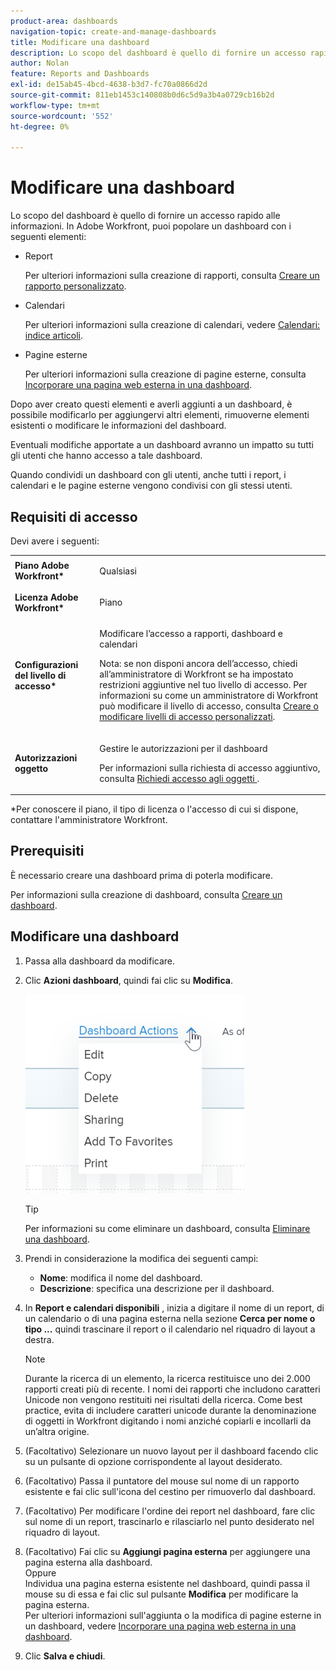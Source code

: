 ```yaml
---
product-area: dashboards
navigation-topic: create-and-manage-dashboards
title: Modificare una dashboard
description: Lo scopo del dashboard è quello di fornire un accesso rapido alle informazioni. È possibile compilare una dashboard con rapporti, calendari e pagine esterne.
author: Nolan
feature: Reports and Dashboards
exl-id: de15ab45-4bcd-4638-b3d7-fc70a0866d2d
source-git-commit: 811eb1453c140808b0d6c5d9a3b4a0729cb16b2d
workflow-type: tm+mt
source-wordcount: '552'
ht-degree: 0%

---
```


# Modificare una dashboard

Lo scopo del dashboard è quello di fornire un accesso rapido alle informazioni. In Adobe Workfront, puoi popolare un dashboard con i seguenti elementi:

* Report

  Per ulteriori informazioni sulla creazione di rapporti, consulta [Creare un rapporto personalizzato](../../../reports-and-dashboards/reports/creating-and-managing-reports/create-custom-report.md).

* Calendari

  Per ulteriori informazioni sulla creazione di calendari, vedere [Calendari: indice articoli](../../../reports-and-dashboards/reports/calendars/calendars.md).

* Pagine esterne

  Per ulteriori informazioni sulla creazione di pagine esterne, consulta [Incorporare una pagina web esterna in una dashboard](../../../reports-and-dashboards/dashboards/creating-and-managing-dashboards/embed-external-web-page-dashboard.md).

Dopo aver creato questi elementi e averli aggiunti a un dashboard, è possibile modificarlo per aggiungervi altri elementi, rimuoverne elementi esistenti o modificare le informazioni del dashboard.

Eventuali modifiche apportate a un dashboard avranno un impatto su tutti gli utenti che hanno accesso a tale dashboard.

Quando condividi un dashboard con gli utenti, anche tutti i report, i calendari e le pagine esterne vengono condivisi con gli stessi utenti.

## Requisiti di accesso

Devi avere i seguenti:

<table style="table-layout:auto"> 
 <col> 
 <col> 
 <tbody> 
  <tr> 
   <td role="rowheader"><strong>Piano Adobe Workfront*</strong></td> 
   <td> <p>Qualsiasi</p> </td> 
  </tr> 
  <tr> 
   <td role="rowheader"><strong>Licenza Adobe Workfront*</strong></td> 
   <td> <p>Piano </p> </td> 
  </tr> 
  <tr> 
   <td role="rowheader"><strong>Configurazioni del livello di accesso*</strong></td> 
   <td> <p>Modificare l’accesso a rapporti, dashboard e calendari</p> <p>Nota: se non disponi ancora dell’accesso, chiedi all’amministratore di Workfront se ha impostato restrizioni aggiuntive nel tuo livello di accesso. Per informazioni su come un amministratore di Workfront può modificare il livello di accesso, consulta <a href="../../../administration-and-setup/add-users/configure-and-grant-access/create-modify-access-levels.md" class="MCXref xref">Creare o modificare livelli di accesso personalizzati</a>.</p> </td> 
  </tr> 
  <tr> 
   <td role="rowheader"><strong>Autorizzazioni oggetto</strong></td> 
   <td> <p>Gestire le autorizzazioni per il dashboard</p> <p>Per informazioni sulla richiesta di accesso aggiuntivo, consulta <a href="../../../workfront-basics/grant-and-request-access-to-objects/request-access.md" class="MCXref xref">Richiedi accesso agli oggetti </a>.</p> </td> 
  </tr> 
 </tbody> 
</table>

&#42;Per conoscere il piano, il tipo di licenza o l&#39;accesso di cui si dispone, contattare l&#39;amministratore Workfront.

## Prerequisiti

È necessario creare una dashboard prima di poterla modificare.

Per informazioni sulla creazione di dashboard, consulta [Creare un dashboard](../../../reports-and-dashboards/dashboards/creating-and-managing-dashboards/create-dashboard.md).

## Modificare una dashboard

1. Passa alla dashboard da modificare.
1. Clic **Azioni dashboard**, quindi fai clic su **Modifica**.

   ![](assets/qs-dashboard-actions-menu-350x318.png)

   >[!TIP]
   >
   >Per informazioni su come eliminare un dashboard, consulta [Eliminare una dashboard](../../../reports-and-dashboards/dashboards/creating-and-managing-dashboards/delete-dashboard.md).

1. Prendi in considerazione la modifica dei seguenti campi:

   * **Nome**: modifica il nome del dashboard.
   * **Descrizione**: specifica una descrizione per il dashboard.

1. In **Report e calendari disponibili** , inizia a digitare il nome di un report, di un calendario o di una pagina esterna nella sezione **Cerca per nome o tipo ...** quindi trascinare il report o il calendario nel riquadro di layout a destra.

   >[!NOTE]
   >
   >Durante la ricerca di un elemento, la ricerca restituisce uno dei 2.000 rapporti creati più di recente. I nomi dei rapporti che includono caratteri Unicode non vengono restituiti nei risultati della ricerca. Come best practice, evita di includere caratteri unicode durante la denominazione di oggetti in Workfront digitando i nomi anziché copiarli e incollarli da un’altra origine.

1. (Facoltativo) Selezionare un nuovo layout per il dashboard facendo clic su un pulsante di opzione corrispondente al layout desiderato.
1. (Facoltativo) Passa il puntatore del mouse sul nome di un rapporto esistente e fai clic sull&#39;icona del cestino per rimuoverlo dal dashboard.
1. (Facoltativo) Per modificare l&#39;ordine dei report nel dashboard, fare clic sul nome di un report, trascinarlo e rilasciarlo nel punto desiderato nel riquadro di layout.
1. (Facoltativo) Fai clic su **Aggiungi pagina esterna** per aggiungere una pagina esterna alla dashboard.\
   Oppure\
   Individua una pagina esterna esistente nel dashboard, quindi passa il mouse su di essa e fai clic sul pulsante **Modifica** per modificare la pagina esterna.\
   Per ulteriori informazioni sull&#39;aggiunta o la modifica di pagine esterne in un dashboard, vedere [Incorporare una pagina web esterna in una dashboard](../../../reports-and-dashboards/dashboards/creating-and-managing-dashboards/embed-external-web-page-dashboard.md).

1. Clic **Salva e chiudi**.
